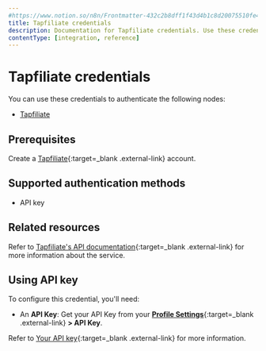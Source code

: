 ```yaml
---
#https://www.notion.so/n8n/Frontmatter-432c2b8dff1f43d4b1c8d20075510fe4
title: Tapfiliate credentials
description: Documentation for Tapfiliate credentials. Use these credentials to authenticate Tapfiliate in n8n, a workflow automation platform.
contentType: [integration, reference]
---
```


# Tapfiliate credentials

You can use these credentials to authenticate the following nodes:

- [Tapfiliate](/integrations/builtin/app-nodes/n8n-nodes-base.tapfiliate/)

## Prerequisites

Create a [Tapfiliate](https://tapfiliate.com/){:target=_blank .external-link} account.

## Supported authentication methods

- API key

## Related resources

Refer to [Tapfiliate's API documentation](https://tapfiliate.com/docs/rest/){:target=_blank .external-link} for more information about the service.

## Using API key

To configure this credential, you'll need:

- An **API Key**: Get your API Key from your [**Profile Settings**](https://app.tapfiliate.com/a/profile/){:target=_blank .external-link} **> API Key**.

Refer to [Your API key](https://support.tapfiliate.com/en/articles/1441950-your-api-key){:target=_blank .external-link} for more information.
